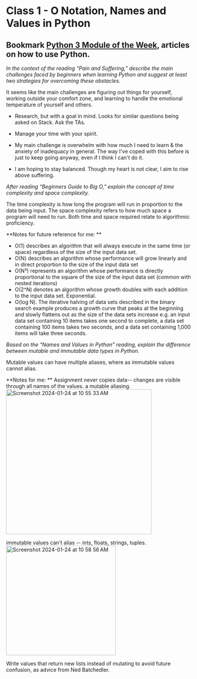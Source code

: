 # Class 1 - O Notation, Names and Values in Python

## Bookmark [Python 3 Module of the Week](https://pymotw.com/3/index.html), articles on how to use Python.

_In the context of the reading “Pain and Suffering,” describe the main challenges faced by beginners when learning Python and suggest at least two strategies for overcoming these obstacles._

It seems like the main challenges are figuring out things for yourself, working outside your comfort zone, and learning to handle the emotional temperature of yourself and others. 

- Research, but with a goal in mind. Looks for similar questions being asked on Stack. Ask the TAs.
- Manage your time with your spirit.
  
- My main challenge is overwhelm with how much I need to learn & the anxiety of inadequacy in general. The way I've coped with this before is just to keep going anyway, even if I think I can't do it.
- I am hoping to stay balanced. Though my heart is not clear, I aim to rise above suffering.

_After reading “Beginners Guide to Big O,” explain the concept of time complexity and space complexity._

The time complexity is how long the program will run in proportion to the data being input. 
The space complexity refers to how much space a program will need to run. 
Both time and space required relate to algorithmic proficiency. 

**Notes for future reference for me:
**
- O(1) describes an algorithm that will always execute in the same time (or space) regardless of the size of the input data set.
- O(N) describes an algorithm whose performance will grow linearly and in direct proportion to the size of the input data set
- O(N²) represents an algorithm whose performance is directly proportional to the square of the size of the input data set (common with nested iterations)
- O(2^N) denotes an algorithm whose growth doubles with each addition to the input data set. Exponential.
-  O(log N). The iterative halving of data sets described in the binary search example produces a growth curve that peaks at the beginning and slowly flattens out as the size of the data sets increase e.g. an input data set containing 10 items takes one second to complete, a data set containing 100 items takes two seconds, and a data set containing 1,000 items will take three seconds. 

_Based on the “Names and Values in Python” reading, explain the difference between mutable and immutable data types in Python._

Mutable values can have multiple aliases, where as immutable values cannot alias. 

**Notes for me: 
**
Assignment never copies data-- changes are visible through all names of the values. 
a mutable aliasing. <img width="395" alt="Screenshot 2024-01-24 at 10 55 33 AM" src="https://github.com/maddieamie/reading-notes/assets/118625447/1d59a689-9487-4f78-9f28-0e26775d8510">

immutable values can't alias -- ints, floats, strings, tuples. 
<img width="298" alt="Screenshot 2024-01-24 at 10 58 56 AM" src="https://github.com/maddieamie/reading-notes/assets/118625447/407c5038-30b2-4096-b1d9-e7f7d2320bec">

Write values that return new lists instead of mutating to avoid future confusion, as advice from Ned Batchedler. 
